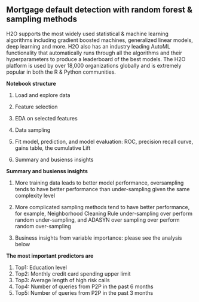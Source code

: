## Mortgage default detection with random forest & sampling methods 

H2O supports the most widely used statistical & machine learning algorithms including gradient boosted machines, generalized linear models, deep learning and more. H2O also has an industry leading AutoML functionality that automatically runs through all the algorithms and their hyperparameters to produce a leaderboard of the best models. The H2O platform is used by over 18,000 organizations globally and is extremely popular in both the R & Python communities.

**Notebook structure**

1. Load and explore data

2. Feature selection

3. EDA on selected features

4. Data sampling

5. Fit model, prediction, and model evaluation: ROC, precision recall curve, gains table, the cumulative Lift

6. Summary and busienss insights


**Summary and busienss insights**
1. More training data leads to better model performance, oversampling tends to have better performance than under-sampling given the same complexity level

2. More complicated sampling methods tend to have better performance, for example, Neighborhood Cleaning Rule under-sampling over perform random under-sampling, and ADASYN over sampling over perform random over-sampling

3. Business insights from variable importance: please see the analysis below

**The most important predictors are**

1. Top1: Education level
2. Top2: Monthly credit card spending upper limit
3. Top3: Average length of high risk calls
4. Top4: Number of queries from P2P in the past 6 months
5. Top5: Number of queries from P2P in the past 3 months



